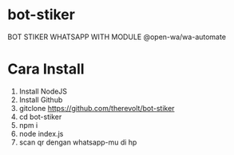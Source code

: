 # bot-stiker
BOT STIKER WHATSAPP WITH MODULE @open-wa/wa-automate

# Cara Install
1. Install NodeJS
2. Install Github
3. gitclone https://github.com/therevolt/bot-stiker
4. cd bot-stiker
5. npm i
6. node index.js
7. scan qr dengan whatsapp-mu di hp
